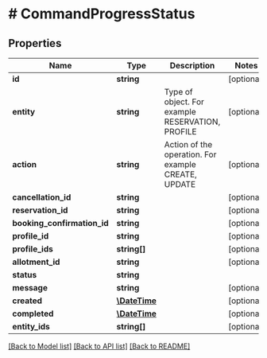 # # CommandProgressStatus

## Properties

Name | Type | Description | Notes
------------ | ------------- | ------------- | -------------
**id** | **string** |  | [optional] 
**entity** | **string** | Type of object. For example RESERVATION, PROFILE | [optional] 
**action** | **string** | Action of the operation. For example CREATE, UPDATE | [optional] 
**cancellation_id** | **string** |  | [optional] 
**reservation_id** | **string** |  | [optional] 
**booking_confirmation_id** | **string** |  | [optional] 
**profile_id** | **string** |  | [optional] 
**profile_ids** | **string[]** |  | [optional] 
**allotment_id** | **string** |  | [optional] 
**status** | **string** |  | 
**message** | **string** |  | [optional] 
**created** | [**\DateTime**](\DateTime.md) |  | [optional] 
**completed** | [**\DateTime**](\DateTime.md) |  | [optional] 
**entity_ids** | **string[]** |  | [optional] 

[[Back to Model list]](../../README.md#documentation-for-models) [[Back to API list]](../../README.md#documentation-for-api-endpoints) [[Back to README]](../../README.md)


